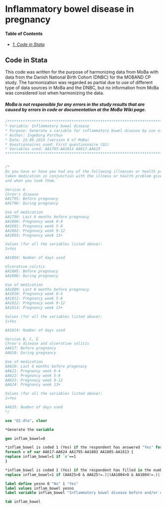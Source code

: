 # Inflammatory bowel disease in pregnancy

#### Table of Contents
- _[1. Code in Stata](#code-in-stata)_ <br>

## Code in Stata
This code was written for the purpose of harmonizing data from MoBa with data from the Danish National Birth Cohort (DNBC) for the MOBAND CP study. The harmonization was regarded as partial due to use of different type of data sources in MoBa and the DNBC, but no information from MoBa was considered lost when harmonizing the data.

##### MoBa is not responsible for any errors in the study results that are caused by errors in code or documentation at the MoBa Wiki page.

```stata
/***************************************************************************************************
* Variable: Inflammatory bowel disease
* Purpose: Generate a variable for inflammatory bowel disease by use of data from Q1
* Author: Ingeborg Forthun 
* Date: 22.09.2014 (version 8 of MoBa)
* Questionnaires used: First questionnaire (Q1)
* Variables used: AA1795-AA1814 AA617-AA625 
****************************************************************************************************/


/*
Do you have or have you had any of the following illnesses or health problems? If you have
taken medication in conjunction with the illness or health problem give the name(s) of the medication(s) 
and when you took them.  

Version A
Chron's disease
AA1795: Before pregnnacy
AA1796: During pregnancy

Use of medication
AA1799: Last 6 months before pregnnacy
AA1800: Pregnancy week 0-4
AA1801: Pregnancy week 5-8
AA1802: Pregnnacy week 9-12
AA1803: Pregnancy week 13+

Values (for all the variables listed above):
1=Yes

AA1804: Number of days used

Ulcerative colitis
AA1805: Before pregnnacy
AA1806: During pregnancy

Use of medication
AA1809: Last 6 months before pregnnacy
AA1810: Pregnancy week 0-4
AA1811: Pregnancy week 5-8
AA1812: Pregnnacy week 9-12
AA1813: Pregnancy week 13+

Values (for all the variables listed above):
1=Yes

AA1814: Number of days used

Version B, C, E
Chron's disease and ulcerative colitis
AA617: Before pregnancy
AA618: During pregnancy

Use of medication
AA620: Last 6 months before pregnnacy
AA621: Pregnancy week 0-4
AA622: Pregnancy week 5-8
AA623: Pregnnacy week 9-12
AA624: Pregnancy week 13+

Values (for all the variables listed above):
1=Yes

AA625: Number of days used 
*/

use "Q1.dta", clear

*Generate the variable

gen inflam_bowel=0

*inflam_bowel is coded 1 (Yes) if the respondent has answered "Yes" for chron's disease or ulcerative colitis before or during pregnancy
foreach v of var AA617-AA624 AA1795-AA1803 AA1805-AA1813 {
replace inflam_bowel=1 if `v'==1
}

*inflam_bowel is coded 1 (Yes) if the respondent has filled in the number of days she has used medication for chron's disease or ulcerative colitis
replace inflam_bowel=1 if (AA625>0 & AA625!=.)|(AA1804>0 & AA1804!=.)|(AA1814>0 & AA1814!=.) 

label define yesno 0 "No" 1 "Yes"
label values inflam_bowel yesno
label variable inflam_bowel "Inflammatory bowel disease before and/or during pregnancy" 

tab inflam_bowel
```

